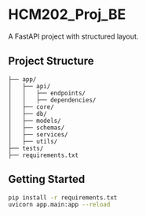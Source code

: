 # HCM202_Proj_BE

A FastAPI project with structured layout.

## Project Structure

```
├── app/
│   ├── api/
│   │   ├── endpoints/
│   │   ├── dependencies/
│   ├── core/
│   ├── db/
│   ├── models/
│   ├── schemas/
│   ├── services/
│   ├── utils/
├── tests/
├── requirements.txt
```

## Getting Started

```bash
pip install -r requirements.txt
uvicorn app.main:app --reload
```
